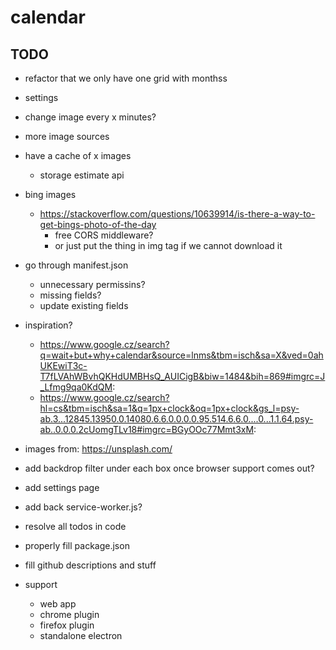 # calendar

## TODO

- refactor that we only have one grid with monthss

- settings

- change image every x minutes?

- more image sources
- have a cache of x images
  - storage estimate api
- bing images
  - https://stackoverflow.com/questions/10639914/is-there-a-way-to-get-bings-photo-of-the-day
    - free CORS middleware?
    - or just put the thing in img tag if we cannot download it

- go through manifest.json
  - unnecessary permissins?
  - missing fields?
  - update existing fields

- inspiration?
  - https://www.google.cz/search?q=wait+but+why+calendar&source=lnms&tbm=isch&sa=X&ved=0ahUKEwiT3c-T7fLVAhWBvhQKHdUMBHsQ_AUICigB&biw=1484&bih=869#imgrc=J_Lfmg9qa0KdQM:
  - https://www.google.cz/search?hl=cs&tbm=isch&sa=1&q=1px+clock&oq=1px+clock&gs_l=psy-ab.3...12845.13950.0.14080.6.6.0.0.0.0.95.514.6.6.0....0...1.1.64.psy-ab..0.0.0.2cUomgTLv18#imgrc=BGyOOc77Mmt3xM:

- images from: https://unsplash.com/
- add backdrop filter under each box once browser support comes out?
- add settings page
- add back service-worker.js?
- resolve all todos in code
- properly fill package.json
- fill github descriptions and stuff
- support
  - web app
  - chrome plugin
  - firefox plugin
  - standalone electron
